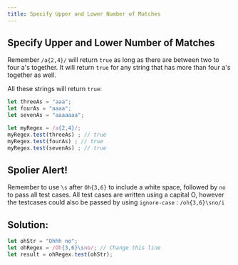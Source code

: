 ```yaml
---
title: Specify Upper and Lower Number of Matches
---
```

## Specify Upper and Lower Number of Matches

Remember `/a{2,4}/` will return `true` as long as there are between two to four a's together. It will return `true` for any string that has more than four a's together as well.

All these strings will return `true`:
```javascript
let threeAs = "aaa";
let fourAs = "aaaa";
let sevenAs = "aaaaaaa";

let myRegex = /a{2,4}/;
myRegex.test(threeAs) ; // true
myRegex.test(fourAs) ; // true
myRegex.test(sevenAs) ; // true
```
## Spolier Alert!

Remember to use `\s` after `Oh{3,6}` to include a white space, followed by `no` to pass all test cases. All test cases are written using a capital O, however the testcases could also be passed by using `ignore-case` : `/oh{3,6}\sno/i`

## Solution:
```javascript
let ohStr = "Ohhh no";
let ohRegex = /Oh{3,6}\sno/; // Change this line
let result = ohRegex.test(ohStr);
```
